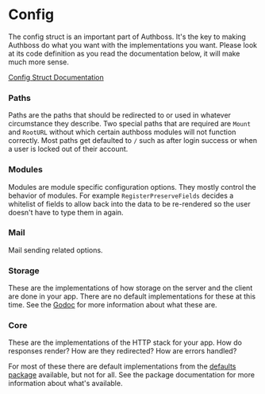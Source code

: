 # Config

The config struct is an important part of Authboss. It's the key to making Authboss do what you
want with the implementations you want. Please look at its code definition as you read the
documentation below, it will make much more sense.

[Config Struct Documentation](https://pkg.go.dev/github.com/p000ic/authboss-echo/#Config)

### Paths

Paths are the paths that should be redirected to or used in whatever circumstance they describe.
Two special paths that are required are `Mount` and `RootURL` without which certain authboss
modules will not function correctly. Most paths get defaulted to `/` such as after login success
or when a user is locked out of their account.

### Modules

Modules are module specific configuration options. They mostly control the behavior of modules.
For example `RegisterPreserveFields` decides a whitelist of fields to allow back into the data
to be re-rendered so the user doesn't have to type them in again.

### Mail

Mail sending related options.

### Storage

These are the implementations of how storage on the server and the client are done in your
app. There are no default implementations for these at this time. See the [Godoc](https://pkg.go.dev/mod/github.com/p000ic/authboss-echo) for more information
about what these are.

### Core

These are the implementations of the HTTP stack for your app. How do responses render? How are
they redirected? How are errors handled?

For most of these there are default implementations from the
[defaults package](https://github.com/p000ic/authboss/tree/master/defaults) available, but not for all.
See the package documentation for more information about what's available.
